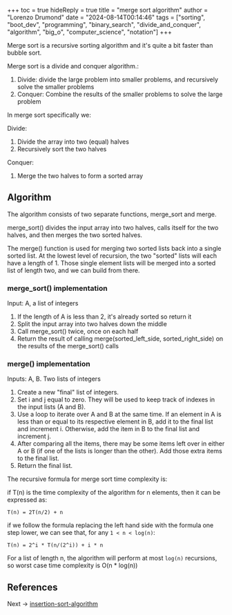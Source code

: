 +++
toc = true
hideReply = true
title = "merge sort algorithm"
author = "Lorenzo Drumond"
date = "2024-08-14T00:14:46"
tags = ["sorting",  "boot_dev",  "programming",  "binary_search",  "divide_and_conquer",  "algorithm",  "big_o",  "computer_science",  "notation"]
+++



Merge sort is a recursive sorting algorithm and it's quite a bit faster than bubble sort.

Merge sort is a divide and conquer algorithm.:

1. Divide: divide the large problem into smaller problems, and recursively solve the smaller problems
2. Conquer: Combine the results of the smaller problems to solve the large problem

In merge sort specifically we:

Divide:
1. Divide the array into two (equal) halves
2. Recursively sort the two halves

Conquer:
1. Merge the two halves to form a sorted array

## Algorithm

The algorithm consists of two separate functions, merge_sort and merge.

merge_sort() divides the input array into two halves, calls itself for the two halves, and then merges the two sorted halves.

The merge() function is used for merging two sorted lists back into a single sorted list. At the lowest level of recursion, the two "sorted" lists will each have a length of 1. Those single element lists will be merged into a sorted list of length two, and we can build from there.

### merge_sort() implementation

Input: A, a list of integers

1. If the length of A is less than 2, it's already sorted so return it
2. Split the input array into two halves down the middle
3. Call merge_sort() twice, once on each half
4. Return the result of calling merge(sorted_left_side, sorted_right_side) on the results of the merge_sort() calls

### merge() implementation

Inputs: A, B. Two lists of integers

1. Create a new "final" list of integers.
2. Set i and j equal to zero. They will be used to keep track of indexes in the input lists (A and B).
3. Use a loop to iterate over A and B at the same time. If an element in A is less than or equal to its respective element in B, add it to the final list and increment i. Otherwise, add the item in B to the final list and increment j.
4. After comparing all the items, there may be some items left over in either A or B (if one of the lists is longer than the other). Add those extra items to the final list.
5. Return the final list.


The recursive formula for merge sort time complexity is:

if T(n) is the time complexity of the algorithm for n elements, then it can be expressed as:

```
T(n) = 2T(n/2) + n
```

if we follow the formula replacing the left hand side with the formula one step lower, we can see that, for any `1 < n < log(n)`:

```
T(n) = 2^i * T(n/(2^i)) + i * n
```

For a list of length n, the algorithm will perform at most `log(n)` recursions, so worst case time complexity is O(n * log(n))

## References

Next -> [insertion-sort-algorithm](/wiki/insertion-sort-algorithm/)
